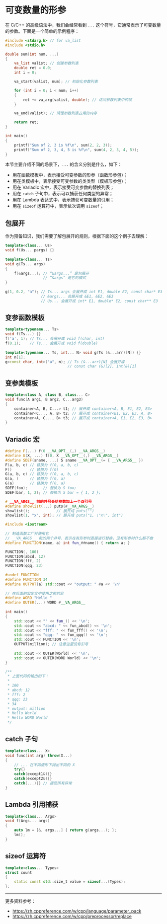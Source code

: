# 可变数量的形参

在 C/C++ 的高级语法中，我们会经常看到 `...` 这个符号，它通常表示了可变数量的参数。下面是一个简单的示例程序：

```c
#include <stdarg.h> // for va_list
#include <stdio.h>

double sum(int num, ...)
{
    va_list valist; // 创建参数列表
    double ret = 0.0;
    int i = 0;

    va_start(valist, num); // 初始化参数列表

    for (int i = 0; i < num; i++)
    {
        ret += va_arg(valist, double); // 访问参数列表中的项
    }

    va_end(valist); // 清理参数列表占用的内存

    return ret;
}

int main()
{
    printf("Sum of 2, 3 is %f\n", sum(2, 2, 3));
    printf("Sum of 2, 3, 4, 5 is %f\n", sum(4, 2, 3, 4, 5));
}
```

本节主要介绍不同的场景下，`...` 的含义分别是什么，如下：

- 用在函数模板中，表示接受可变参数的形参（函数形参包）；
- 用在类模板中，表示接受可变参数的类类型（模板形参包）；
- 用在 Variadic 宏中，表示接受可变参数的替换列表；
- 用在 `catch` 子句中，表示可以捕获任何类型的异常；
- 用在 Lambda 表达式中，表示捕获可变数量的引用；
- 用在 `sizeof` 运算符中，表示依次调用 `sizeof`；

## 包展开

作为预备知识，我们需要了解包展开的规则，根据下面的这个例子去理解：

```cpp
template<class... Us>
void f(Us... pargs) {}
 
template<class... Ts>
void g(Ts... args)
{
    f(&args...); // “&args...” 是包展开
                 // “&args” 是它的模式
}
 
g(1, 0.2, "a"); // Ts... args 会展开成 int E1, double E2, const char* E3
                // &args... 会展开成 &E1, &E2, &E3
                // Us... 会展开成 int* E1, double* E2, const char** E3
```

## 变参函数模板

```cpp
template<typename... Ts>
void f(Ts...) {}
f('a', 1); // Ts... 会展开成 void f(char, int)
f(0.1);    // Ts... 会展开成 void f(double)
 
template<typename... Ts, int... N> void g(Ts (&...arr)[N]) {}
int n[1];
g<const char, int>("a", n); // Ts (&...arr)[N] 会展开成 
                            // const char (&)[2], int(&)[1]
```

## 变参类模板

```cpp
template<class A, class B, class... C>
void func(A arg1, B arg2, C...arg3)
{
    container<A, B, C...> t1; // 展开成 container<A, B, E1, E2, E3> 
    container<C..., A, B> t2; // 展开成 container<E1, E2, E3, A, B> 
    container<A, C..., B> t3; // 展开成 container<A, E1, E2, E3, B> 
}
```

## Variadic 宏

```cpp
#define F(...) f(0 __VA_OPT__(,) __VA_ARGS__)
#define G(X, ...) f(0, X __VA_OPT__(,) __VA_ARGS__)
#define SDEF(sname, ...) S sname __VA_OPT__(= { __VA_ARGS__ })
F(a, b, c) // 替换为 f(0, a, b, c)
F()        // 替换为 f(0)
G(a, b, c) // 替换为 f(0, a, b, c)
G(a, )     // 替换为 f(0, a)
G(a)       // 替换为 f(0, a)
SDEF(foo);       // 替换为 S foo;
SDEF(bar, 1, 2); // 替换为 S bar = { 1, 2 };

# __VA_ARGS__ 前的井号会给参数加上一个双引号
#define showlist(...) puts(#__VA_ARGS__)
showlist();            // 展开成 puts("")
showlist(1, "x", int); // 展开成 puts("1, \"x\", int")
```

```cpp
#include <iostream>
 
// 制造函数工厂并使用它
// __VA_ARGS__ 前的两个井号，表示在有形参时直接进行替换，没有形参时什么都不做
#define FUNCTION(name, a) int fun_##name() { return a; }

FUNCTION(, 100)
FUNCTION(abcd, 12)
FUNCTION(fff, 2)
FUNCTION(qqq, 23)
 
#undef FUNCTION
#define FUNCTION 34
#define OUTPUT(a) std::cout << "output: " #a << '\n'
 
// 在后面的宏定义中使用之前的宏
#define WORD "Hello "
#define OUTER(...) WORD #__VA_ARGS__
 
int main()
{
    std::cout << "" << fun_() << '\n';
    std::cout << "abcd: " << fun_abcd() << '\n';
    std::cout << "fff: " << fun_fff() << '\n';
    std::cout << "qqq: " << fun_qqq() << '\n';
    std::cout << FUNCTION << '\n';
    OUTPUT(million); // 注意这里没有引号
 
    std::cout << OUTER(World) << '\n';
    std::cout << OUTER(WORD World) << '\n';
}

/**
 * 上面代码的输出如下：
 *
 * 100
 * abcd: 12
 * fff: 2
 * qqq: 23
 * 34
 * output: million
 * Hello World
 * Hello WORD World
 */
```

## catch 子句

```cpp
template<class... X>
void func(int arg) throw(X...)
{
    // ... 在不同情形下抛出不同的 X
    try{}
    catch(except1&){}
    catch(except2&){}
    catch(...){} // 接受所有异常
}
```

## Lambda 引用捕获

```cpp
template<class... Args>
void f(Args... args)
{
    auto lm = [&, args...] { return g(args...); };
    lm();
}
```

## sizeof 运算符

```cpp
template<class... Types>
struct count
{
    static const std::size_t value = sizeof...(Types);
};
```

---

更多资料参考：

- <https://zh.cppreference.com/w/cpp/language/parameter_pack>
- <https://zh.cppreference.com/w/cpp/preprocessor/replace>
